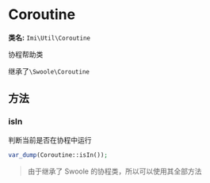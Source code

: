 # Coroutine

**类名:** `Imi\Util\Coroutine`

协程帮助类

继承了`\Swoole\Coroutine`

## 方法

### isIn

判断当前是否在协程中运行

```php
var_dump(Coroutine::isIn());
```

> 由于继承了 Swoole 的协程类，所以可以使用其全部方法
